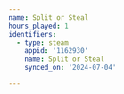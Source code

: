 ```yaml
---
name: Split or Steal
hours_played: 1
identifiers:
  - type: steam
    appid: '1162930'
    name: Split or Steal
    synced_on: '2024-07-04'

---
```

